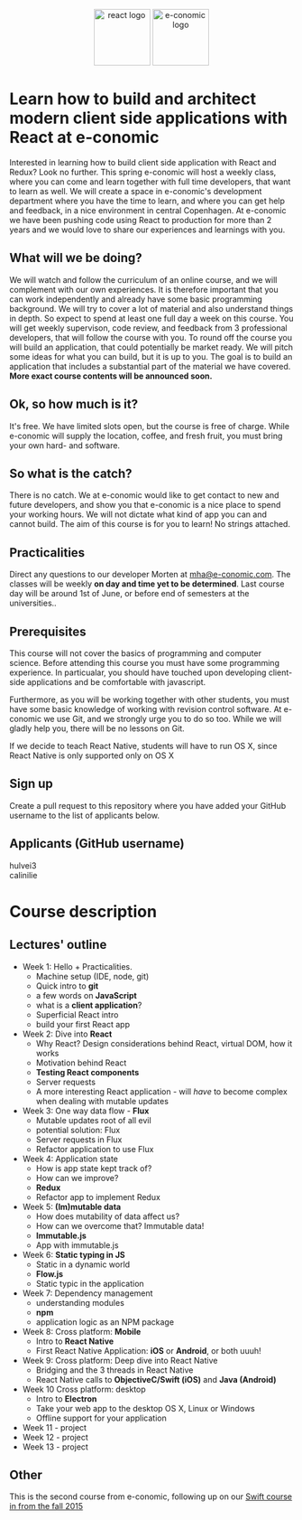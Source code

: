 <!-- ![Swift logo]() -->
<p align="center">
<img height="100" src="https://www.wagonhq.com/images/posts/react.png" alt="react logo">
<img width="100" height="100" src="http://ordrestyring.dk/wp-content/uploads/2015/05/e-conomic_ny.jpg" alt="e-conomic logo">
</p>

# Learn how to build and architect modern client side applications with React at e-conomic

Interested in learning how to build client side application with React and Redux?  Look no further. This spring e-conomic will host a weekly class, where you can come and learn together with full time developers, that want to learn as well. We will create a space in e-conomic's development department where you have the time to learn, and where you can get help and feedback, in a nice environment in central Copenhagen. At e-conomic we have been pushing code using React to production for more than 2 years and we would love to share our experiences and learnings with you.

## What will we be doing? 
We will watch and follow the curriculum of an online course, and we will complement with our own experiences. It is therefore important that you can work independently and already have some basic programming background. We will try to cover a lot of material and also understand things in depth. So expect to spend at least one full day a week on this course. You will get weekly supervison, code review, and feedback from 3 professional developers, that will follow the course with you. To round off the course you will build an application, that could potentially be market ready. We will pitch some ideas for what you can build, but it is up to you. The goal is to build an application that includes a substantial part of the material we have covered.
__More exact course contents will be announced soon.__

## Ok, so how much is it?
It's free. We have limited slots open, but the course is free of charge. While e-conomic will supply the location, coffee, and fresh fruit, you must bring your own hard- and software.

## So what is the catch?
There is no catch. We at e-conomic would like to get contact to new and future developers, and show you that e-conomic is a nice place to spend your working hours. We will not dictate what kind of app you can and cannot build. The aim of this course is for you to learn! No strings attached.

## Practicalities
Direct any questions to our developer Morten at mha@e-conomic.com. The classes will be weekly __on day and time yet to be determined__. Last course day will be around 1st of June, or before end of semesters at the universities..

## Prerequisites
This course will not cover the basics of programming and computer science. Before attending this course you must have some programming experience. In particualar, you should have touched upon developing client-side applications and be comfortable with javascript.

Furthermore, as you will be working together with other students, you must have some basic knowledge of working with revision control software. At e-conomic we use Git, and we strongly urge you to do so too. While we will gladly help you, there will be no lessons on Git.

If we decide to teach React Native, students will have to run OS X, since React Native is only supported only on OS X

## Sign up
Create a pull request to this repository where you have added your GitHub username to the list of applicants below.

## Applicants (GitHub username)
hulvei3   
calinilie

# Course description

## Lectures' outline

 * Week 1: Hello + Practicalities. 
   * Machine setup (IDE, node, git)
   * Quick intro to __git__
   * a few words on __JavaScript__
   * what is a __client application__?
   * Superficial React intro
   * build your first React app 
 * Week 2: Dive into __React__
   * Why React? Design considerations behind React, virtual DOM, how it works
   * Motivation behind React
   * __Testing React components__ 
   * Server requests
   * A more interesting React application - will _have_ to become complex when dealing with mutable updates
 * Week 3: One way data flow - __Flux__
   * Mutable updates root of all evil
   * potential solution: Flux
   * Server requests in Flux
   * Refactor application to use Flux
 * Week 4: Application state
   * How is app state kept track of?
   * How can we improve?
   * __Redux__
   * Refactor app to implement Redux
 * Week 5: __(Im)mutable data__
   * How does mutability of data affect us?
   * How can we overcome that? Immutable data!
   * __Immutable.js__
   * App with immutable.js
 * Week 6: __Static typing in JS__
   * Static in a dynamic world
   * __Flow.js__
   * Static typic in the application
 * Week 7: Dependency management
   * understanding modules
   * __npm__
   * application logic as an NPM package
 * Week 8: Cross platform: __Mobile__
   * Intro to __React Native__
   * First React Native Application: __iOS__ or __Android__, or both uuuh!
 * Week 9: Cross platform: Deep dive into React Native
   * Bridging and the 3 threads in React Native
   * React Native calls to __ObjectiveC/Swift (iOS)__ and __Java (Android)__
 * Week 10 Cross platform: desktop
   * Intro to __Electron__
   * Take your web app to the desktop OS X, Linux or Windows
   * Offline support for your application
 * Week 11 - project
 * Week 12 - project
 * Week 13 - project

## Other
This is the second course from e-conomic, following up on our [Swift course in from the fall 2015](https://github.com/e-conomic/swift-course/)
